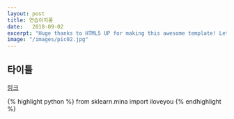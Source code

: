 ```yaml
---
layout: post
title: 연습이지롱
date:   2018-09-02
excerpt: "Huge thanks to HTML5 UP for making this awesome template! Let's see what it can do"
image: "/images/pic02.jpg"
---
```


## 타이틀

[링크](https://lovit.github.io)

{% highlight python %}
from sklearn.mina import iloveyou
{% endhighlight %}
